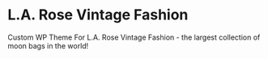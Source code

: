 # L.A. Rose Vintage Fashion
Custom WP Theme For L.A. Rose Vintage Fashion - the largest collection of moon bags in the world!

